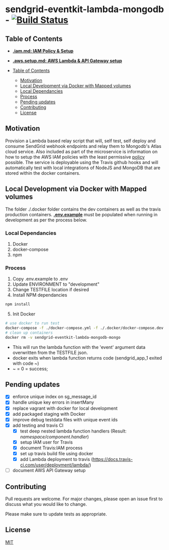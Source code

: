 
# sendgrid-eventkit-lambda-mongodb - [![Build Status](https://travis-ci.org/memiah/sendgrid-eventkit-lambda-mongodb.svg?branch=master)](https://travis-ci.org/memiah/sendgrid-eventkit-lambda-mongodb)

## Table of Contents
* [**.iam.md: IAM Policy & Setup**](.iam.md#table-of-contents)
* [**.aws.setup.md: AWS Lambda & API Gateway setup**](.aws.setup.md#table-of-contents)

* [Table of Contents](#table-of-contents)
    * [Motivation ](#motivation)
    * [Local Development via Docker with Mapped volumes](#local-development-via-docker-with-mapped-volumes)
    * [Local Dependancies](#local-dependancies)
    * [Process](#process)
    * [Pending updates](#pending-updates)
    * [Contributing](#contributing)
    * [License](#license)

## Motivation 

Provision a Lambda based relay script that will, self test, self deploy and consume SendGrid webhook endpoints and relay them to Mongodb's Atlas cloud service.  Also included as part of the microservice is information on how to setup the AWS IAM policies with the least permissive [policy](.iam.md#example-policy) possible. The service is deployable using the Travis github hooks and will automatically test with local integrations of NodeJS and MongoDB that are stored within the docker containers.


## Local Development via Docker with Mapped volumes
The folder ./.docker folder contains the dev containers as well as the travis production containers. [**.env.example**](#process) must be populated when running in development as per the process below.

### Local Dependancies
1. Docker
2. docker-compose
3. npm

### Process
1. Copy .env.example to .env
2. Update ENVIRONMENT to "development"
3. Change TESTFILE location if desired
4. Install NPM dependancies
```bash
npm install
```

5. Init Docker
```bash
# use docker to run test
docker-compose -f ./docker-compose.yml -f ./.docker/docker-compose.dev.yml up --exit-code-from app
# clean up containers
docker rm -v sendgrid-eventkit-lambda-mongodb-mongo 
```

- This will run the lambda function with the 'event' argument data overwritten from the TESTFILE json.
- docker exits when lambda function returns code (sendgrid_app_1 exited with code ~)
- ~ = 0 = success; 


## Pending updates
- [X] enforce unique index on sg_message_id
- [X] handle unique key errors in insertMany
- [X] replace vagrant with docker for local development
- [X] add packaged staging with Docker
- [X] improve debug testdata files with unique event ids
- [X] add testing and travis CI
    - [X] test deep nested lambda function handlers (Result: _namespace/component.handler_)
    - [X] setup IAM user for Travis
    - [X] document Travis:IAM process
    - [X] set up travis build file using docker
    - [X] add Lambda deployment to travis (https://docs.travis-ci.com/user/deployment/lambda/)
- [ ] document AWS API Gateway setup

## Contributing
Pull requests are welcome. For major changes, please open an issue first to discuss what you would like to change.

Please make sure to update tests as appropriate.

## License
[MIT](https://choosealicense.com/licenses/mit/)
